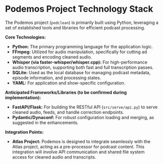 # Podemos Project Technology Stack

The Podemos project (`podclean`) is primarily built using Python, leveraging a set of established tools and libraries for efficient podcast processing.

**Core Technologies:**
*   **Python:** The primary programming language for the application logic.
*   **FFmpeg:** Utilized for audio manipulation, specifically for cutting ad segments and encoding cleaned audio.
*   **Whisper (via faster-whisper/whisper.cpp):** For high-performance audio transcription, supporting both fast and full transcription passes.
*   **SQLite:** Used as the local database for managing podcast metadata, episode information, and processing states.
*   **YAML:** For application and show-specific configuration.

**Anticipated Frameworks/Libraries (to be confirmed during implementation):**
*   **FastAPI/Flask:** For building the RESTful API (`src/serve/api.py`) to serve cleaned audio, feeds, and handle correction endpoints.
*   **Pydantic/Dynaconf:** For robust configuration loading and merging, as suggested in the enhancements.

**Integration Points:**
*   **Atlas Project:** Podemos is designed to integrate seamlessly with the Atlas project, acting as a pre-processor for podcast content. This integration will involve API communication and shared file system access for cleaned audio and transcripts.
